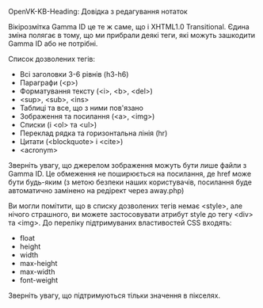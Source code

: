 OpenVK-KB-Heading: Довідка з редагування нотаток

Вікірозмітка Gamma ID це те ж саме, що і XHTML1.0 Transitional. Єдина зміна полягає в тому, що ми прибрали деякі теги, які можуть зашкодити Gamma ID або не потрібні.

Список дозволених тегів:
* Всі заголовки 3-6 рівнів (h3-h6)
* Параграфи (&lt;p&gt;)
* Форматування тексту (&lt;i&gt;, &lt;b&gt;, &lt;del&gt;)
* &lt;sup&gt;, &lt;sub&gt;, &lt;ins&gt;
* Таблиці та все, що з ними пов'язано
* Зображення та посилання (&lt;a&gt;, &lt;img&gt;)
* Списки (і &lt;ol&gt; та &lt;ul&gt;)
* Переклад рядка та горизонтальна лінія (hr)
* Цитати (&lt;blockquote&gt; і &lt;cite&gt;)
* &lt;acronym&gt;

Зверніть увагу, що джерелом зображення можуть бути лише файли з Gamma ID. Це обмеження не поширюється на посилання, де href може бути будь-яким (з метою безпеки наших користувачів, посилання буде автоматично замінено на редірект через away.php)

Ви могли помітити, що в списку дозволених тегів немає &lt;style&gt;, але нічого страшного, ви можете застосовувати атрибут style до тегу &lt;div&gt; та &lt;img&gt;. До переліку підтримуваних властивостей CSS входять:
* float
* height
* width
* max-height
* max-width
* font-weight

Зверніть увагу, що підтримуються тільки значення в пікселях.
